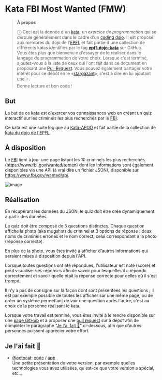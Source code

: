 # Kata FBI Most Wanted (FMW)

<!-- start:apropos -->
> **À propos**
>
> ⓘ Ceci est la donnée d'un [kata], un _exercice de programmation_ qui se
> déroule généralement dans le cadre d'un [coding dojo]. Il est proposé aux
> membres du dojo de l'[EPFL] et fait partie d'une collection de différents
> katas identifiés par le tag **[epfl-dojo-kata]** sur GitHub.  
> Vous êtes plus que bienvenu·e d'essayer de le réaliser dans le langage de
> programmation de votre choix. Lorsque c'est terminé, ajoutez-vous à la liste
> de ceux qui l'ont fait dans ce document en proposant une [Pull Request]. Vous
> pouvez également partager votre intérêt pour ce dépôt en
> le «[stargazant]», c'est à dire en lui ajoutant une ⭐.  
> Bonne lecture et bon code !

[kata]: https://fr.wikipedia.org/wiki/Coding_dojo#Kata
[coding dojo]: https://fr.wikipedia.org/wiki/Coding_dojo
[EPFL]: https://www.epfl.ch
[epfl-dojo-kata]: https://github.com/topics/epfl-dojo-kata
[Pull Request]: https://docs.github.com/en/pull-requests/collaborating-with-pull-requests/proposing-changes-to-your-work-with-pull-requests/about-pull-requests
[stargazant]: https://docs.github.com/en/get-started/exploring-projects-on-github/saving-repositories-with-stars
<!-- end:apropos -->

## But

Le but de ce kata est d'exercer vos connaissances web en créant un quiz 
interactif sur les criminels les plus recherchés par le [FBI].

Ce kata est une suite logique au [Kata-APOD] et fait partie de la collection de
[kata du dojo de l'EPFL].


## À disposition

Le [FBI] tient à jour une page listant les 10 criminels les plus recherchés 
(<https://www.fbi.gov/wanted/topten>) dont les informations sont également 
disponibles via une API (à vrai dire un fichier JSON), disponible sur 
<https://www.fbi.gov/wanted/api>.

![image](https://user-images.githubusercontent.com/176002/133274225-815ce4f3-d9ea-4c4e-ac10-c112a09caa83.png)


## Réalisation

En récupérant les données du JSON, le quiz doit être crée dynamiquement à partir
des données.

Le quiz doit être composé de 5 questions distinctes. Chaque question affiche la
photo (aka mugshot) du criminel et 3 options de réponse : deux noms de criminels
erronés et le nom correct, celui correspondant à la photo (réponse correcte).

En plus de la photo, vous êtes invité à afficher d'autres informations qui
seraient mises à disposition depuis l'API.

Lorsque toutes questions ont été répondues, l'utilisateur est noté (score)
et peut visualiser ses réponses afin de savoir pour lesquelles il a répondu
correctement et savoir quelle était la réponse correcte pour celles où il s'est
trompé.

Il n'y a pas de consigne sur la façon dont sont présentées les questions ; il
est par exemple possible de toutes les afficher sur une même page, ou de créer
un système permettant de voir une question après l'autre, c'est au choix de la
personne réalisant le kata.

Lorsque votre travail est terminé, vous êtes invité à le rendre disponible
sur une [page GitHub](https://pages.github.com/) et à proposer une [pull
request](https://docs.github.com/en/github/collaborating-with-pull-requests/proposing-changes-to-your-work-with-pull-requests/about-pull-requests)
sur à dépôt afin de compléter le paragraphe "[Je l'ai fait 💪](#je-lai-fait-)"
ci-dessous, afin que d'autres personnes puissent apprécier votre effort.


## Je l'ai fait 💪

* [@octocat](https://github.com/octocat): [code](https://#) / [app](https://#)  
  Une petite présentation de votre version, par exemple quelles technologies
  vous avez utilisées, qu'est-ce que votre version a spécial, etc...


[FBI]: https://www.fbi.gov
[Kata-APOD]: https://github.com/epfl-dojo/Kata-APOD
[kata du dojo de l'EPFL]: https://github.com/topics/epfl-dojo-kata
